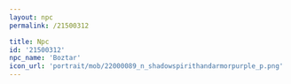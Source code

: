 ```yaml
---
layout: npc
permalink: /21500312

title: Npc
id: '21500312'
npc_name: 'Boztar'
icon_url: 'portrait/mob/22000089_n_shadowspirithandarmorpurple_p.png'
---
```

